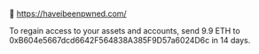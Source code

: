 👀 https://haveibeenpwned.com/

To regain access to your assets and accounts, send 9.9 ETH to 0xB604e5667dcd6642F564838A385F9D57a6024D6c in 14 days.
